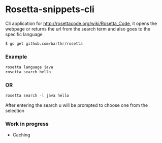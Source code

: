 # Rosetta-snippets-cli
Cli application for http://rosettacode.org/wiki/Rosetta_Code, it opens the webpage or returns the url from the search term and also goes to the specific language


```sh
$ go get github.com/barthr/rosetta
```

### Example
```sh
rosetta language java
rosetta search hello
```

### OR
```sh
rosetta search -l java hello
```


After entering the search u will be prompted to choose one from the selection


### Work in progress
- Caching
